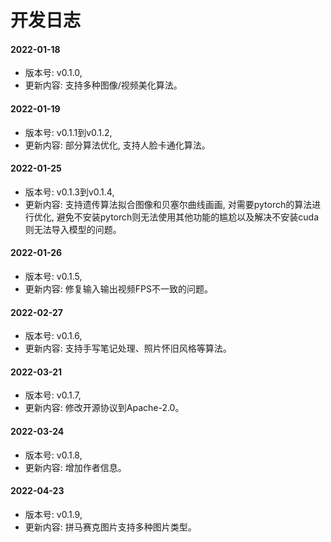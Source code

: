 # 开发日志

#### 2022-01-18

- 版本号: v0.1.0,
- 更新内容: 支持多种图像/视频美化算法。

#### 2022-01-19

- 版本号: v0.1.1到v0.1.2,
- 更新内容: 部分算法优化, 支持人脸卡通化算法。

#### 2022-01-25

- 版本号: v0.1.3到v0.1.4,
- 更新内容: 支持遗传算法拟合图像和贝塞尔曲线画画, 对需要pytorch的算法进行优化, 避免不安装pytorch则无法使用其他功能的尴尬以及解决不安装cuda则无法导入模型的问题。

#### 2022-01-26

- 版本号: v0.1.5,
- 更新内容: 修复输入输出视频FPS不一致的问题。

#### 2022-02-27

- 版本号: v0.1.6,
- 更新内容: 支持手写笔记处理、照片怀旧风格等算法。

#### 2022-03-21

- 版本号: v0.1.7,
- 更新内容: 修改开源协议到Apache-2.0。

#### 2022-03-24

- 版本号: v0.1.8,
- 更新内容: 增加作者信息。

#### 2022-04-23

- 版本号: v0.1.9,
- 更新内容: 拼马赛克图片支持多种图片类型。